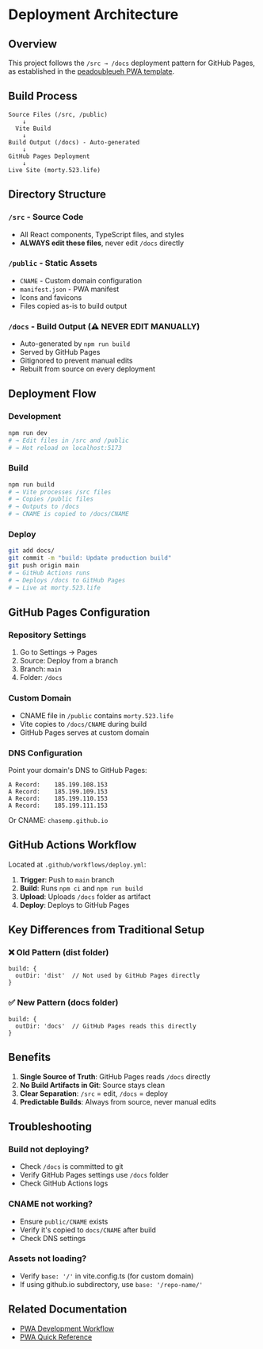 # Deployment Architecture

## Overview

This project follows the `/src → /docs` deployment pattern for GitHub Pages, as established in the [peadoubleueh PWA template](https://github.com/chasemp/peadoubleueh).

## Build Process

```
Source Files (/src, /public)
    ↓
  Vite Build
    ↓
Build Output (/docs) - Auto-generated
    ↓
GitHub Pages Deployment
    ↓
Live Site (morty.523.life)
```

## Directory Structure

### `/src` - Source Code
- All React components, TypeScript files, and styles
- **ALWAYS edit these files**, never edit `/docs` directly

### `/public` - Static Assets
- `CNAME` - Custom domain configuration
- `manifest.json` - PWA manifest
- Icons and favicons
- Files copied as-is to build output

### `/docs` - Build Output (⚠️ NEVER EDIT MANUALLY)
- Auto-generated by `npm run build`
- Served by GitHub Pages
- Gitignored to prevent manual edits
- Rebuilt from source on every deployment

## Deployment Flow

### Development
```bash
npm run dev
# → Edit files in /src and /public
# → Hot reload on localhost:5173
```

### Build
```bash
npm run build
# → Vite processes /src files
# → Copies /public files
# → Outputs to /docs
# → CNAME is copied to /docs/CNAME
```

### Deploy
```bash
git add docs/
git commit -m "build: Update production build"
git push origin main
# → GitHub Actions runs
# → Deploys /docs to GitHub Pages
# → Live at morty.523.life
```

## GitHub Pages Configuration

### Repository Settings
1. Go to Settings → Pages
2. Source: Deploy from a branch
3. Branch: `main`
4. Folder: `/docs`

### Custom Domain
- CNAME file in `/public` contains `morty.523.life`
- Vite copies to `/docs/CNAME` during build
- GitHub Pages serves at custom domain

### DNS Configuration
Point your domain's DNS to GitHub Pages:
```
A Record:    185.199.108.153
A Record:    185.199.109.153
A Record:    185.199.110.153
A Record:    185.199.111.153
```
Or CNAME: `chasemp.github.io`

## GitHub Actions Workflow

Located at `.github/workflows/deploy.yml`:

1. **Trigger**: Push to `main` branch
2. **Build**: Runs `npm ci` and `npm run build`
3. **Upload**: Uploads `/docs` folder as artifact
4. **Deploy**: Deploys to GitHub Pages

## Key Differences from Traditional Setup

### ❌ Old Pattern (dist folder)
```
build: {
  outDir: 'dist'  // Not used by GitHub Pages directly
}
```

### ✅ New Pattern (docs folder)
```
build: {
  outDir: 'docs'  // GitHub Pages reads this directly
}
```

## Benefits

1. **Single Source of Truth**: GitHub Pages reads `/docs` directly
2. **No Build Artifacts in Git**: Source stays clean
3. **Clear Separation**: `/src` = edit, `/docs` = deploy
4. **Predictable Builds**: Always from source, never manual edits

## Troubleshooting

### Build not deploying?
- Check `/docs` is committed to git
- Verify GitHub Pages settings use `/docs` folder
- Check GitHub Actions logs

### CNAME not working?
- Ensure `public/CNAME` exists
- Verify it's copied to `docs/CNAME` after build
- Check DNS settings

### Assets not loading?
- Verify `base: '/'` in vite.config.ts (for custom domain)
- If using github.io subdirectory, use `base: '/repo-name/'`

## Related Documentation

- [PWA Development Workflow](./PWA_DEVELOPMENT_WORKFLOW.md)
- [PWA Quick Reference](./PWA_QUICK_REFERENCE.md)

